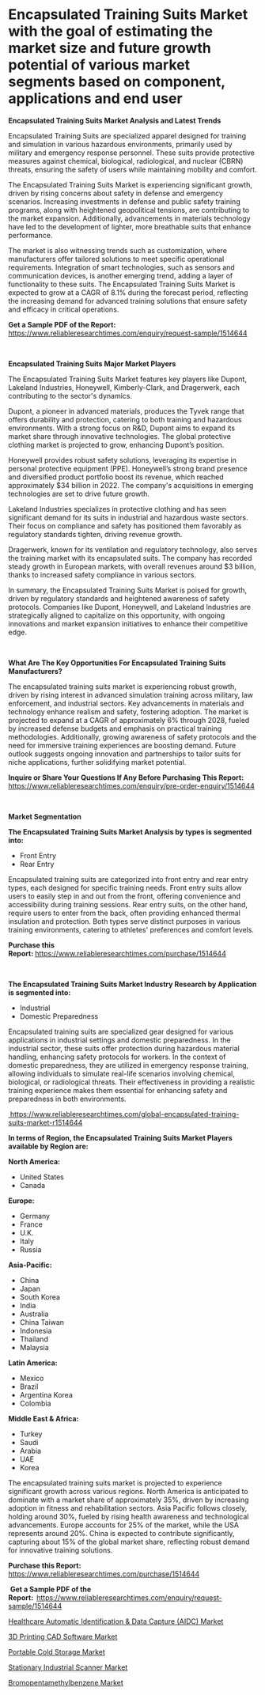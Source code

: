 <p><h1>Encapsulated Training Suits Market with the goal of estimating the market size and future growth potential of various market segments based on component, applications and end user</h1></p><p><strong>Encapsulated Training Suits Market Analysis and Latest Trends</strong></p>
<p><p>Encapsulated Training Suits are specialized apparel designed for training and simulation in various hazardous environments, primarily used by military and emergency response personnel. These suits provide protective measures against chemical, biological, radiological, and nuclear (CBRN) threats, ensuring the safety of users while maintaining mobility and comfort. </p><p>The Encapsulated Training Suits Market is experiencing significant growth, driven by rising concerns about safety in defense and emergency scenarios. Increasing investments in defense and public safety training programs, along with heightened geopolitical tensions, are contributing to the market expansion. Additionally, advancements in materials technology have led to the development of lighter, more breathable suits that enhance performance.</p><p>The market is also witnessing trends such as customization, where manufacturers offer tailored solutions to meet specific operational requirements. Integration of smart technologies, such as sensors and communication devices, is another emerging trend, adding a layer of functionality to these suits. The Encapsulated Training Suits Market is expected to grow at a CAGR of 8.1% during the forecast period, reflecting the increasing demand for advanced training solutions that ensure safety and efficacy in critical operations.</p></p>
<p><strong>Get a Sample PDF of the Report:&nbsp;</strong> <a href="https://www.reliableresearchtimes.com/enquiry/request-sample/1514644?utm_campaign=1775&utm_medium=2&utm_source=Github&utm_content=ia&utm_term=27102024&utm_id=encapsulated-training-suits">https://www.reliableresearchtimes.com/enquiry/request-sample/1514644</a></p>
<p>&nbsp;</p>
<p><strong>Encapsulated Training Suits Major Market Players</strong></p>
<p><p>The Encapsulated Training Suits Market features key players like Dupont, Lakeland Industries, Honeywell, Kimberly-Clark, and Dragerwerk, each contributing to the sector's dynamics. </p><p>Dupont, a pioneer in advanced materials, produces the Tyvek range that offers durability and protection, catering to both training and hazardous environments. With a strong focus on R&D, Dupont aims to expand its market share through innovative technologies. The global protective clothing market is projected to grow, enhancing Dupont’s position.</p><p>Honeywell provides robust safety solutions, leveraging its expertise in personal protective equipment (PPE). Honeywell’s strong brand presence and diversified product portfolio boost its revenue, which reached approximately $34 billion in 2022. The company's acquisitions in emerging technologies are set to drive future growth.</p><p>Lakeland Industries specializes in protective clothing and has seen significant demand for its suits in industrial and hazardous waste sectors. Their focus on compliance and safety has positioned them favorably as regulatory standards tighten, driving revenue growth.</p><p>Dragerwerk, known for its ventilation and regulatory technology, also serves the training market with its encapsulated suits. The company has recorded steady growth in European markets, with overall revenues around $3 billion, thanks to increased safety compliance in various sectors.</p><p>In summary, the Encapsulated Training Suits Market is poised for growth, driven by regulatory standards and heightened awareness of safety protocols. Companies like Dupont, Honeywell, and Lakeland Industries are strategically aligned to capitalize on this opportunity, with ongoing innovations and market expansion initiatives to enhance their competitive edge.</p></p>
<p>&nbsp;</p>
<p><strong>What Are The Key Opportunities For Encapsulated Training Suits Manufacturers?</strong></p>
<p><p>The encapsulated training suits market is experiencing robust growth, driven by rising interest in advanced simulation training across military, law enforcement, and industrial sectors. Key advancements in materials and technology enhance realism and safety, fostering adoption. The market is projected to expand at a CAGR of approximately 6% through 2028, fueled by increased defense budgets and emphasis on practical training methodologies. Additionally, growing awareness of safety protocols and the need for immersive training experiences are boosting demand. Future outlook suggests ongoing innovation and partnerships to tailor suits for niche applications, further solidifying market potential.</p></p>
<p><strong>Inquire or Share Your Questions If Any Before Purchasing This Report:</strong> <a href="https://www.reliableresearchtimes.com/enquiry/pre-order-enquiry/1514644?utm_campaign=1775&utm_medium=2&utm_source=Github&utm_content=ia&utm_term=27102024&utm_id=encapsulated-training-suits">https://www.reliableresearchtimes.com/enquiry/pre-order-enquiry/1514644</a></p>
<p>&nbsp;</p>
<p><strong>Market Segmentation</strong></p>
<p><strong>The Encapsulated Training Suits Market Analysis by types is segmented into:</strong></p>
<p><ul><li>Front Entry</li><li>Rear Entry</li></ul></p>
<p><p>Encapsulated training suits are categorized into front entry and rear entry types, each designed for specific training needs. Front entry suits allow users to easily step in and out from the front, offering convenience and accessibility during training sessions. Rear entry suits, on the other hand, require users to enter from the back, often providing enhanced thermal insulation and protection. Both types serve distinct purposes in various training environments, catering to athletes' preferences and comfort levels.</p></p>
<p><strong>Purchase this Report:&nbsp;</strong><a href="https://www.reliableresearchtimes.com/purchase/1514644?utm_campaign=1775&utm_medium=2&utm_source=Github&utm_content=ia&utm_term=27102024&utm_id=encapsulated-training-suits">https://www.reliableresearchtimes.com/purchase/1514644</a></p>
<p>&nbsp;</p>
<p><strong>The Encapsulated Training Suits Market Industry Research by Application is segmented into:</strong></p>
<p><ul><li>Industrial</li><li>Domestic Preparedness</li></ul></p>
<p><p>Encapsulated training suits are specialized gear designed for various applications in industrial settings and domestic preparedness. In the industrial sector, these suits offer protection during hazardous material handling, enhancing safety protocols for workers. In the context of domestic preparedness, they are utilized in emergency response training, allowing individuals to simulate real-life scenarios involving chemical, biological, or radiological threats. Their effectiveness in providing a realistic training experience makes them essential for enhancing safety and preparedness in both environments.</p></p>
<p><a href="https://www.reliableresearchtimes.com/global-encapsulated-training-suits-market-r1514644?utm_campaign=1775&utm_medium=2&utm_source=Github&utm_content=ia&utm_term=27102024&utm_id=encapsulated-training-suits">&nbsp;https://www.reliableresearchtimes.com/global-encapsulated-training-suits-market-r1514644</a></p>
<p><strong>In terms of Region, the Encapsulated Training Suits Market Players available by Region are:</strong></p>
<p>
    <p> <strong> North America: </strong>
        <ul>
            <li>United States</li>
            <li>Canada</li>
        </ul>
        </p> 
    <p> <strong> Europe: </strong>
        <ul>
            <li>Germany</li>
            <li>France</li>
            <li>U.K.</li>
            <li>Italy</li>
            <li>Russia</li>
        </ul>
        </p> 
    <p> <strong> Asia-Pacific: </strong>
        <ul>
            <li>China</li>
            <li>Japan</li>
            <li>South Korea</li>
            <li>India</li>
            <li>Australia</li>
            <li>China Taiwan</li>
            <li>Indonesia</li>
            <li>Thailand</li>
            <li>Malaysia</li>
        </ul>
        </p> 
    <p> <strong> Latin America: </strong>
        <ul>
            <li>Mexico</li>
            <li>Brazil</li>
            <li>Argentina Korea</li>
            <li>Colombia</li>
        </ul>
        </p> 
    <p> <strong> Middle East & Africa: </strong>
        <ul>
            <li>Turkey</li>
            <li>Saudi</li>
            <li>Arabia</li>
            <li>UAE</li>
            <li>Korea</li>
        </ul>
    </p>
    </p>
<p><p>The encapsulated training suits market is projected to experience significant growth across various regions. North America is anticipated to dominate with a market share of approximately 35%, driven by increasing adoption in fitness and rehabilitation sectors. Asia Pacific follows closely, holding around 30%, fueled by rising health awareness and technological advancements. Europe accounts for 25% of the market, while the USA represents around 20%. China is expected to contribute significantly, capturing about 15% of the global market share, reflecting robust demand for innovative training solutions.</p></p>
<p><strong>Purchase this Report: </strong><a href="https://www.reliableresearchtimes.com/purchase/1514644?utm_campaign=1775&utm_medium=2&utm_source=Github&utm_content=ia&utm_term=27102024&utm_id=encapsulated-training-suits">https://www.reliableresearchtimes.com/purchase/1514644</a></p>
<p>&nbsp;<strong>Get a Sample PDF of the Report:&nbsp;&nbsp;</strong><a href="https://www.reliableresearchtimes.com/enquiry/request-sample/1514644?utm_campaign=1775&utm_medium=2&utm_source=Github&utm_content=ia&utm_term=27102024&utm_id=encapsulated-training-suits">https://www.reliableresearchtimes.com/enquiry/request-sample/1514644</a></p>
<p><strong></strong></p>
<p><p><a href="https://www.linkedin.com/pulse/healthcare-automatic-identification-data-capture-aidc-industry-bwize?utm_campaign=1775&utm_medium=2&utm_source=Github&utm_content=ia&utm_term=27102024&utm_id=encapsulated-training-suits">Healthcare Automatic Identification & Data Capture (AIDC) Market</a></p><p><a href="https://www.linkedin.com/pulse/3d-printing-cad-software-market-forecasts-trends-impact-analysis-iqp2e?utm_campaign=1775&utm_medium=2&utm_source=Github&utm_content=ia&utm_term=27102024&utm_id=encapsulated-training-suits">3D Printing CAD Software Market</a></p><p><a href="https://www.linkedin.com/pulse/portable-cold-storage-market-innovations-trends-comprehensive-ot9ae?utm_campaign=1775&utm_medium=2&utm_source=Github&utm_content=ia&utm_term=27102024&utm_id=encapsulated-training-suits">Portable Cold Storage Market</a></p><p><a href="https://www.linkedin.com/pulse/stationary-industrial-scanner-market-trends-growth-outlook-yt1je?utm_campaign=1775&utm_medium=2&utm_source=Github&utm_content=ia&utm_term=27102024&utm_id=encapsulated-training-suits">Stationary Industrial Scanner Market</a></p><p><a href="https://github.com/sumonsky0m/Market-Research-Report-List-1/blob/main/bromopentamethylbenzene-market.md?utm_campaign=1775&utm_medium=2&utm_source=Github&utm_content=ia&utm_term=27102024&utm_id=encapsulated-training-suits">Bromopentamethylbenzene Market</a></p></p>
